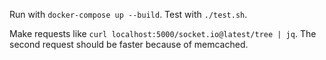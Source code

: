 Run with `docker-compose up --build`. Test with `./test.sh`.

Make requests like `curl localhost:5000/socket.io@latest/tree | jq`. The second request should be faster because of memcached.
